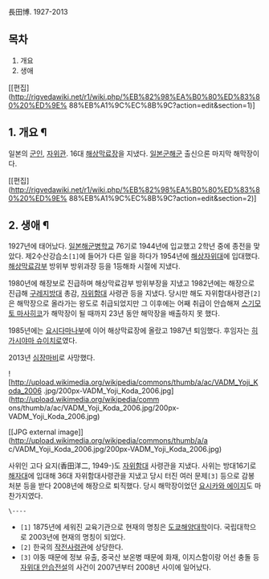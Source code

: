 長田博. 1927-2013

## 목차

    

1. 개요 
2. 생애 

[[편집](http://rigvedawiki.net/r1/wiki.php/%EB%82%98%EA%B0%80%ED%83%80%20%ED%9E%
88%EB%A1%9C%EC%8B%9C?action=edit&section=1)]

## 1. 개요 ¶

일본의 [군인](%EA%B5%B0%EC%9D%B8.md), [자위관](%EC%9E%90%EC%9C%84%EA%B4%80.md).
16대 [해상막료장](%ED%95%B4%EC%83%81%EB%A7%89%EB%A3%8C%EC%9E%A5.md)을 지냈다. [일본군해군](%EC%9D%BC%EB%B3%B8%EA%B5%B0%20%ED%95%B4%EA%B5%B0.md) 출신으론 마지막 해막장이다.

[[편집](http://rigvedawiki.net/r1/wiki.php/%EB%82%98%EA%B0%80%ED%83%80%20%ED%9E%
88%EB%A1%9C%EC%8B%9C?action=edit&section=2)]

## 2. 생애 ¶

1927년에 태어났다. [일본해군병학교](%EC%9D%BC%EB%B3%B8%ED%95%B4%EA%B5%B0%EB%B3%91%ED%95%99%EA%B5%90.md) 76기로 1944년에 입교했고 2학년 중에 종전을 맞았다. 제2수산강습소`[1]`에 들어가 다른 일을 하다가
1954년에 [해상자위대](%ED%95%B4%EC%83%81%EC%9E%90%EC%9C%84%EB%8C%80.md)에 입대했다.
[해상막료감부](%ED%95%B4%EC%83%81%EB%A7%89%EB%A3%8C%EA%B0%90%EB%B6%80.md) 방위부
방위과장 등을 1등해좌 시절에 지냈다.

  

1980년에 해장보로 진급하며 해상막료감부 방위부장을 지냈고 1982년에는 해장으로 진급해
[구레지방대](%EA%B5%AC%EB%A0%88%EC%A7%80%EB%B0%A9%EB%8C%80.md) 총감,
[자위함대](%EC%9E%90%EC%9C%84%ED%95%A8%EB%8C%80.md) 사령관 등을 지냈다. 당시만 해도
자위함대사령관`[2]`은 해막장으로 올라가는 왕도로 취급되었지만 그 이후에는 어째 취급이 안습해져 [스기모토 마사히코](%EC%8A%A4%EA%B8%B0%EB%AA%A8%ED%86%A0%20%EB%A7%88%EC%82%AC%ED%9E%88%EC%BD%94.md)가 해막장이
될 때까지 23년 동안 해막장을 배출하지 못 했다.

  

1985년에는 [요시다마나부](%EC%9A%94%EC%8B%9C%EB%8B%A4%20%EB%A7%88%EB%82%98%EB%B6%80.md)에 이어
해상막료장에 올랐고 1987년 퇴임했다. 후임자는 [히가시야마 슈이치로](%ED%9E%88%EA%B0%80%EC%8B%9C%EC%95%BC%EB%A7%88%20%EC%8A%88%EC%9D%B4%EC%B9%98%EB%A1%9C.md)였다.

  

2013년 [심장마비](%EC%8B%AC%EC%9E%A5%EB%A7%88%EB%B9%84.md)로 사망했다.

  

![http://upload.wikimedia.org/wikipedia/commons/thumb/a/ac/VADM_Yoji_Koda_2006
.jpg/200px-VADM_Yoji_Koda_2006.jpg](http://upload.wikimedia.org/wikipedia/comm
ons/thumb/a/ac/VADM_Yoji_Koda_2006.jpg/200px-VADM_Yoji_Koda_2006.jpg)

[[JPG external image]](http://upload.wikimedia.org/wikipedia/commons/thumb/a/a
c/VADM_Yoji_Koda_2006.jpg/200px-VADM_Yoji_Koda_2006.jpg)

  
사위인 고다 요지(香田洋二, 1949-)도 [자위함대](%EC%9E%90%EC%9C%84%ED%95%A8%EB%8C%80.md)
사령관을 지냈다. 사위는 방대16기로 [해자대](%ED%95%B4%EC%9E%90%EB%8C%80.md)에 입대해 36대
자위함대사령관을 지냈고 당시 터진 여러 문제`[3]` 등으로 감봉 처분 등을 받다 2008년에 해장으로 퇴직했다. 당시 해막장이었던
[요시카와 에이지](%EC%9A%94%EC%8B%9C%EC%B9%B4%EC%99%80%20%EC%97%90%EC%9D%B4%EC%A7%80.md)도 마찬가지였다.

`\----`

  * `[1]` 1875년에 세워진 교육기관으로 현재의 명칭은 [도쿄해양대학](%EB%8F%84%EC%BF%84%ED%95%B4%EC%96%91%EB%8C%80%ED%95%99.md)이다. 국립대학으로 2003년에 현재의 명칭이 되었다.
  * `[2]` 한국의 [작전사령관](%EC%9E%91%EC%A0%84%EC%82%AC%EB%A0%B9%EA%B4%80.md)에 상당한다.
  * `[3]` 야동 때문에 정보 유출, 중국산 보온병 때문에 화재, 이지스함이랑 어선 충돌 등 [자위대 안습전설](%EC%9E%90%EC%9C%84%EB%8C%80%20%EC%95%88%EC%8A%B5%EC%A0%84%EC%84%A4.md)의 사건이 2007년부터 2008년 사이에 일어났다.

